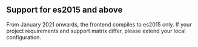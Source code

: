 ## Support for es2015 and above
From January 2021 onwards, the frontend compiles to es2015 only. 
If your project requirements and support matrix differ, please extend your local configuration.